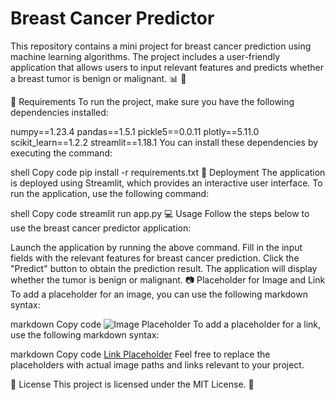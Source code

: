 # Breast Cancer Predictor

This repository contains a mini project for breast cancer prediction using machine learning algorithms. The project includes a user-friendly application that allows users to input relevant features and predicts whether a breast tumor is benign or malignant. :bar_chart: :mag_right:

:pushpin: Requirements
To run the project, make sure you have the following dependencies installed:

numpy==1.23.4
pandas==1.5.1
pickle5==0.0.11
plotly==5.11.0
scikit_learn==1.2.2
streamlit==1.18.1
You can install these dependencies by executing the command:

shell
Copy code
pip install -r requirements.txt
:rocket: Deployment
The application is deployed using Streamlit, which provides an interactive user interface. To run the application, use the following command:

shell
Copy code
streamlit run app.py
:computer: Usage
Follow the steps below to use the breast cancer predictor application:

Launch the application by running the above command.
Fill in the input fields with the relevant features for breast cancer prediction.
Click the "Predict" button to obtain the prediction result.
The application will display whether the tumor is benign or malignant.
:camera: Placeholder for Image and Link
To add a placeholder for an image, you can use the following markdown syntax:

markdown
Copy code
![Image Placeholder](path/to/image.png)
To add a placeholder for a link, use the following markdown syntax:

markdown
Copy code
[Link Placeholder](https://www.example.com)
Feel free to replace the placeholders with actual image paths and links relevant to your project.

:page_facing_up: License
This project is licensed under the MIT License. :memo:
